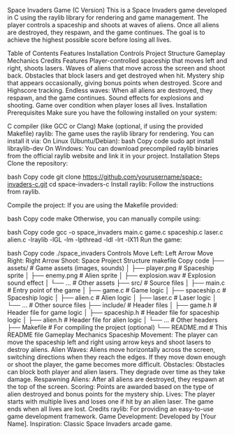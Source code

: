 
Space Invaders Game (C Version)
This is a Space Invaders game developed in C using the raylib library for rendering and game management. The player controls a spaceship and shoots at waves of aliens. Once all aliens are destroyed, they respawn, and the game continues. The goal is to achieve the highest possible score before losing all lives.

Table of Contents
Features
Installation
Controls
Project Structure
Gameplay Mechanics
Credits
Features
Player-controlled spaceship that moves left and right, shoots lasers.
Waves of aliens that move across the screen and shoot back.
Obstacles that block lasers and get destroyed when hit.
Mystery ship that appears occasionally, giving bonus points when destroyed.
Score and Highscore tracking.
Endless waves: When all aliens are destroyed, they respawn, and the game continues.
Sound effects for explosions and shooting.
Game over condition when player loses all lives.
Installation
Prerequisites
Make sure you have the following installed on your system:

C compiler (like GCC or Clang)
Make (optional, if using the provided Makefile)
raylib: The game uses the raylib library for rendering. You can install it via:
On Linux (Ubuntu/Debian):
bash
Copy code
sudo apt install libraylib-dev
On Windows: You can download precompiled raylib binaries from the official raylib website and link it in your project.
Installation Steps
Clone the repository:

bash
Copy code
git clone https://github.com/yourusername/space-invaders-c.git
cd space-invaders-c
Install raylib: Follow the instructions from raylib.

Compile the project: If you are using the Makefile provided:

bash
Copy code
make
Otherwise, you can manually compile using:

bash
Copy code
gcc -o space_invaders main.c game.c spaceship.c laser.c alien.c -lraylib -lGL -lm -lpthread -ldl -lrt -lX11
Run the game:

bash
Copy code
./space_invaders
Controls
Move Left: Left Arrow
Move Right: Right Arrow
Shoot: Space
Project Structure
makefile
Copy code
├── assets/              # Game assets (images, sounds)
│   ├── player.png       # Spaceship sprite
│   ├── enemy.png        # Alien sprite
│   ├── explosion.wav    # Explosion sound effect
│   └── ...              # Other assets
├── src/                 # Source files
│   ├── main.c           # Entry point of the game
│   ├── game.c           # Game logic
│   ├── spaceship.c      # Spaceship logic
│   ├── alien.c          # Alien logic
│   ├── laser.c          # Laser logic
│   └── ...              # Other source files
├── include/             # Header files
│   ├── game.h           # Header file for game logic
│   ├── spaceship.h      # Header file for spaceship logic
│   ├── alien.h          # Header file for alien logic
│   └── ...              # Other headers
├── Makefile             # For compiling the project (optional)
└── README.md            # This README file
Gameplay Mechanics
Spaceship Movement: The player can move the spaceship left and right using arrow keys and shoot lasers to destroy aliens.
Alien Waves: Aliens move horizontally across the screen, switching directions when they reach the edges. If they move down enough or shoot the player, the game becomes more difficult.
Obstacles: Obstacles can block both player and alien lasers. They degrade over time as they take damage.
Respawning Aliens: After all aliens are destroyed, they respawn at the top of the screen.
Scoring: Points are awarded based on the type of alien destroyed and bonus points for the mystery ship.
Lives: The player starts with multiple lives and loses one if hit by an alien laser. The game ends when all lives are lost.
Credits
raylib: For providing an easy-to-use game development framework.
Game Development: Developed by [Your Name].
Inspiration: Classic Space Invaders arcade game.
